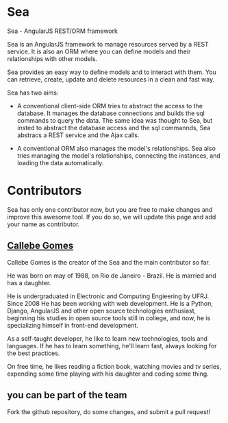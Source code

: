 # Sea

Sea - AngularJS REST/ORM framework

Sea is an AngularJS framework to manage resources served by a REST service.
It is also an ORM where you can define models and their relationships with other models.

Sea provides an easy way to define models and to interact with them.
You can retrieve, create, update and delete resources in a clean and fast way.

Sea has two aims:

- A conventional client-side ORM tries to abstract the access to the database.
It manages the database connections and builds the sql commands to query the data.
The same idea was thought to Sea, but insted to abstract the database access
and the sql commannds, Sea abstracs a REST service and the Ajax calls.

- A conventional ORM also manages the model's relationships. Sea also tries managing
the model's relationships, connecting the instances, and loading the data automatically.

# Contributors

Sea has only one contributor now, but you are free to make changes and improve this awesome tool.
If you do so, we will update this page and add your name as contributor.

## [Callebe Gomes](http://callebegomes.com)

Callebe Gomes is the creator of the Sea and the main contributor so far.

He was born on may of 1988, on Rio de Janeiro - Brazil. He is married and has a daughter.

He is undergraduated in Electronic and Computing Engieering by UFRJ. Since 2008
He has been working with web development.
He is a Python, Django, AngularJS and other open source technologies enthusiast,
beginning his studies in open source tools still in college, and now,
he is specializing himself in front-end development.

As a self-taught developer, he like to learn new technologies, tools and languages.
If he has to learn something, he'll learn fast, always looking for the best practices.

On free time, he likes reading a fiction book, watching movies and tv series,
expending some time playing with his daughter and coding some thing.



## you can be part of the team

Fork the github repository, do some changes, and submit a pull request!
